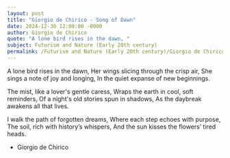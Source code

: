 ```yaml
---
layout: post
title: "Giorgio de Chirico - Song of Dawn"
date: 2024-12-30 12:00:00 -0000
author: Giorgio de Chirico
quote: "A lone bird rises in the dawn, "
subject: Futurism and Nature (Early 20th century)
permalink: /Futurism and Nature (Early 20th century)/Giorgio de Chirico/Giorgio de Chirico - Song of Dawn
---
```


A lone bird rises in the dawn, 
Her wings slicing through the crisp air,
She sings a note of joy and longing, 
In the quiet expanse of new beginnings.

The mist, like a lover's gentle caress,
Wraps the earth in cool, soft reminders,
Of a night's old stories spun in shadows,
As the daybreak awakens all that lives.

I walk the path of forgotten dreams,
Where each step echoes with purpose,
The soil, rich with history’s whispers,
And the sun kisses the flowers’ tired heads.

- Giorgio de Chirico
